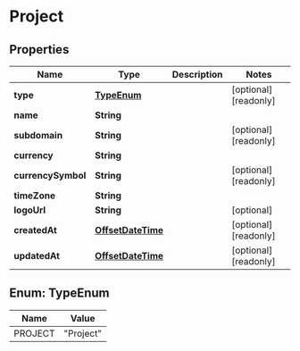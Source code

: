 

# Project

## Properties

Name | Type | Description | Notes
------------ | ------------- | ------------- | -------------
**type** | [**TypeEnum**](#TypeEnum) |  |  [optional] [readonly]
**name** | **String** |  | 
**subdomain** | **String** |  |  [optional] [readonly]
**currency** | **String** |  | 
**currencySymbol** | **String** |  |  [optional] [readonly]
**timeZone** | **String** |  | 
**logoUrl** | **String** |  |  [optional]
**createdAt** | [**OffsetDateTime**](OffsetDateTime.md) |  |  [optional] [readonly]
**updatedAt** | [**OffsetDateTime**](OffsetDateTime.md) |  |  [optional] [readonly]



## Enum: TypeEnum

Name | Value
---- | -----
PROJECT | &quot;Project&quot;



